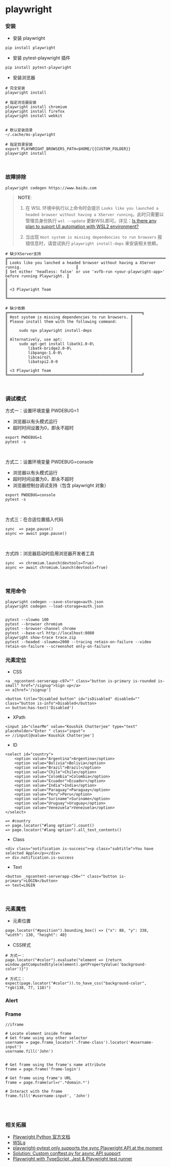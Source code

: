 # playwright


### 安装

- 安装 playwright
```
pip install playwright
```

- 安装 pytest-playwright 插件
```
pip install pytest-playwright
```

- 安装浏览器
```
# 完全安装
playwright install

# 指定浏览器安装
playwright install chromium
playwright install firefox
playwright install webkit


# 默认安装目录
~/.cache/ms-playwright

# 指定目录安装
export PLAYWRIGHT_BROWSERS_PATH=$HOME/{{CUSTOM_FOLDER}}
playwright install
```

<br>

### 故障排除


```
playwright codegen https://www.baidu.com
```

>**NOTE**:
>
> 1. 在 WSL 环境中执行以上命令时会提示 `Looks like you launched a headed browser without having a XServer running`，此时只需要以管理员身份执行 `wsl --update` 更新WSL即可。详见：[Is there any plan to suport UI automation with WSL2 environment?](https://github.com/microsoft/playwright/issues/13995)
> 
> 2. 当出现 `Host system is missing dependencies to run browsers` 报错信息时，请尝试执行 `playwright install-deps` 来安装相关依赖。
```
# 缺少XServer支持
╔══════════════════════════════════════════════════════════════════════════════════════════════════════════╗
║ Looks like you lanched a headed browser without having a XServer runnig.                        ║
║ Set either 'headless: false' or use 'xvfb-run <your-playwright-app>' before running Playwright. ║
║                                                                                                 ║
║ <3 Playwright Team                                                                              ║
╚══════════════════════════════════════════════════════════════════════════════════════════════════════════╝

# 缺少依赖
╔═══════════════════════════════════════════════════════════╗
║ Host system is missing dependencies to run browsers. ║
║ Please install them with the following command:      ║
║                                                      ║
║     sudo npx playwright install-deps                 ║
║                                                      ║
║ Alternatively, use apt:                              ║
║     sudo apt-get install libatk1.0-0\                ║
║         libatk-bridge2.0-0\                          ║
║         libpango-1.0-0\                              ║
║         libcairo2\                                   ║
║         libatspi2.0-0                                ║
║                                                      ║
║ <3 Playwright Team                                   ║
╚═══════════════════════════════════════════════════════════╝
```

<br>

### 调试模式

方式一：设置环境变量 PWDEBUG=1
  - 浏览器以有头模式运行
  - 超时时间设置为0，即永不超时


```
export PWDEBUG=1
pytest -s
```

<br>

方式二：设置环境变量 PWDEBUG=console
  - 浏览器以有头模式运行
  - 超时时间设置为0，即永不超时
  - 浏览器控制台调试支持（包含 playwright 对象）
```
export PWDEBUG=console
pytest -s
```

<br>

方式三：在合适位置插入代码
```
sync  => page.pause()
async => await page.pause()
```

<br>

方式四：浏览器启动时启用浏览器开发者工具
```
sync  => chromium.launch(devtools=True)
async => await chromium.launch(devtools=True)
```

<br>

### 常用命令

```console
playwright codegen --save-storage=auth.json
playwright codegen --load-storage=auth.json


pytest --slowmo 100
pytest --browser chromium
pytest --browser-channel chrome
pytest --base-url http://localhost:8080
playwright show-trace trace.zip
pytest --headed -slowmo=2000 --tracing retain-on-failure --video retain-on-failure --screenshot only-on-failure
```

### 元素定位

- CSS
```
<a _ngcontent-serverapp-c97="" class="button is-primary is-rounded is-small" href="/signup">Sign up</a>
=> a[href='/signup']

<button title="Disabled button" id="isDisabled" disabled="" class="button is-info">Disabled</button>
=> button:has-text('Disabled')
```

- XPath
```
<input id="clearMe" value="Koushik Chatterjee" type="text" placeholder="Enter " class="input">
=> //input[@value='Koushik Chatterjee']
```

- ID
```
<select id="country">
    <option value="Argentina">Argentina</option>
    <option value="Bolivia">Bolivia</option>
    <option value="Brazil">Brazil</option>
    <option value="Chile">Chile</option>
    <option value="Colombia">Colombia</option>
    <option value="Ecuador">Ecuador</option>
    <option value="India">India</option>
    <option value="Paraguay">Paraguay</option>
    <option value="Peru">Peru</option>
    <option value="Suriname">Suriname</option>
    <option value="Uruguay">Uruguay</option>
    <option value="Venezuela">Venezuela</option>
</select>

=> #country
=> page.locator("#lang option").count()
=> page.locator("#lang option").all_text_contents()
```

- Class

```
<div class="notification is-success"><p class="subtitle">You have selected Apple</p></div>
=> div.notification.is-success
```


- Text
```
<button _ngcontent-serverapp-c56="" class="button is-primary">LOGIN</button>
=> text=LOGIN
```

<br>

### 元素属性

- 元素位置

```
page.locator("#position").bounding_box() => {"x": 88, "y": 338, "width": 130, "height": 40}
```

- CSS样式
```
# 方式一：
page.locator("#color").evaluate("element => {return window.getComputedStyle(element).getPropertyValue('background-color')}")

# 方式二：
expect(page.locator("#color")).to_have_css("background-color", "rgb(138, 77, 118)")
```


### Alert

### Frame
```
//iframe

# Locate element inside frame
# Get frame using any other selector
username = page.frame_locator('.frame-class').locator('#username-input')
username.fill('John')


# Get frame using the frame's name attribute
frame = page.frame('frame-login')

# Get frame using frame's URL
frame = page.frame(url=r'.*domain.*')

# Interact with the frame
frame.fill('#username-input', 'John')
```

<br><br>

### 相关拓展


- [Playwright Python 官方文档](https://playwright.dev/python/docs/intro)
- [WSLg](https://github.com/microsoft/wslg)
- [playwright-pytest only supports the sync Playwright API at the moment](https://github.com/microsoft/playwright-pytest/issues/74#issuecomment-916001720)
- [Solution: Custom conftest.py for async API support](https://github.com/microsoft/playwright-python/blob/main/tests/async/conftest.py)
- [Playwright with TypeScript, Jest & Playwright test runner](https://www.youtube.com/playlist?list=PL699Xf-_ilW7EyC6lMuU4jelKemmS6KgD)